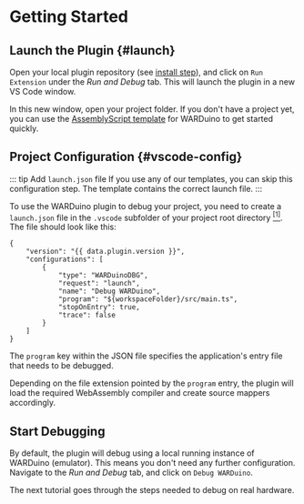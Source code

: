 <script setup>
    import { data } from '../../.vitepress/config.data.ts'
</script>
# Getting Started

##  Launch the Plugin {#launch}

Open your local plugin repository (see [install step](./index.md)), and click on `Run Extension` under the _Run and Debug_ tab.
This will launch the plugin in a new VS Code window.

In this new window, open your project folder.
If you don't have a project yet, you can use the [AssemblyScript template](https://github.com/TOPLLab/as-warduino-template) for WARDuino to get started quickly.

##  Project Configuration {#vscode-config}

::: tip Add `launch.json` file
If you use any of our templates, you can skip this configuration step.
The template contains the correct launch file.
:::

To use the WARDuino plugin to debug your project, you need to create a `launch.json` file in the `.vscode` subfolder of your project root directory [<sup>\[1\]</sup>](https://code.visualstudio.com/docs/editor/debugging).
The file should look like this:

```json-vue
{
    "version": "{{ data.plugin.version }}",
    "configurations": [
        {
            "type": "WARDuinoDBG",
            "request": "launch",
            "name": "Debug WARDuino",
            "program": "${workspaceFolder}/src/main.ts",
            "stopOnEntry": true,
            "trace": false
        }
    ]
}
```

The `program` key within the JSON file specifies the application's entry file that needs to be debugged.

Depending on the file extension pointed by the `program` entry, the plugin will load the required WebAssembly compiler and create source mappers accordingly.

## Start Debugging

By default, the plugin will debug using a local running instance of WARDuino (emulator).
This means you don't need any further configuration.
Navigate to the _Run and Debug_ tab, and click on `Debug WARDuino`.

The next tutorial goes through the steps needed to debug on real hardware.
